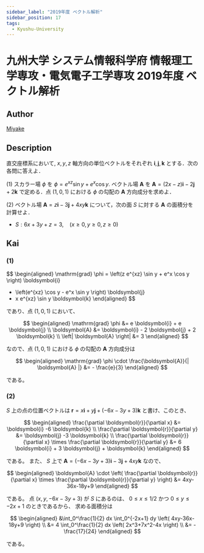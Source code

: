 ```yaml
---
sidebar_label: "2019年度 ベクトル解析"
sidebar_position: 17
tags:
  - Kyushu-University
---
```

# 九州大学 システム情報科学府 情報理工学専攻・電気電子工学専攻 2019年度 ベクトル解析

## **Author**
[Miyake](https://miyake.github.io/exams/index.html)

## **Description**
直交座標系において, $x, y, z$ 軸方向の単位ベクトルをそれぞれ $\boldsymbol{i}, \boldsymbol{j}, \boldsymbol{k}$ とする．次の各問に答えよ．

(1) スカラー場 $\phi$ を $\phi = e^{xz} \sin y + e^{x} \cos y$. ベクトル場 $\boldsymbol{A}$ を $\boldsymbol{A} = (2x - z) \boldsymbol{i} - 2 \boldsymbol{j} + 2\boldsymbol{k}$ で定める．点 $(1, 0, 1)$ における $\phi$ の勾配の $\boldsymbol{A}$ 方向成分を求めよ．

(2) ベクトル場 $\boldsymbol{A} = z\boldsymbol{i} -3\boldsymbol{j} +4xy\boldsymbol{k}$ について，次の面 $S$ に対する $\boldsymbol{A}$ の面積分を計算せよ．

- $S: 6x + 3y + z = 3, \ \ \ \ (x \ge 0, y \ge 0, z \ge 0)$

## **Kai**
### (1)

$$
  \begin{aligned}
  \mathrm{grad} \phi
  = \left(z e^{xz} \sin y + e^x \cos y \right) \boldsymbol{i}
  + \left(e^{xz} \cos y - e^x \sin y \right) \boldsymbol{j}
  + x e^{xz} \sin y \boldsymbol{k}
  \end{aligned}
$$

であり、点 $(1,0,1)$ において、

$$
  \begin{aligned}
  \mathrm{grad} \phi
  &= e \boldsymbol{i} + e \boldsymbol{j}
  \\
  \boldsymbol{A}
  &= \boldsymbol{i} - 2 \boldsymbol{j} + 2 \boldsymbol{k}
  \\
  \left| \boldsymbol{A} \right|
  &= 3
  \end{aligned}
$$

なので、点 $(1,0,1)$ における $\phi$ の勾配の $\boldsymbol{A}$ 方向成分は

$$
  \begin{aligned}
  \mathrm{grad} \phi \cdot \frac{\boldsymbol{A}}{| \boldsymbol{A} |}
  &= - \frac{e}{3}
  \end{aligned}
$$

である。

### (2)
$S$ 上の点の位置ベクトルは
$\boldsymbol{r} = x \boldsymbol{i} + y \boldsymbol{j} + (-6x-3y+3) \boldsymbol{k}$
と書け、このとき、

$$
  \begin{aligned}
  \frac{\partial \boldsymbol{r}}{\partial x}
  &= \boldsymbol{i} -6 \boldsymbol{k}
  \\
  \frac{\partial \boldsymbol{r}}{\partial y}
  &= \boldsymbol{j} -3 \boldsymbol{k}
  \\
  \frac{\partial \boldsymbol{r}}{\partial x} \times
  \frac{\partial \boldsymbol{r}}{\partial y}
  &= 6 \boldsymbol{i} + 3 \boldsymbol{j} + \boldsymbol{k}
  \end{aligned}
$$

である。
また、 $S$ 上で
$\boldsymbol{A} = (-6x-3y+3) \boldsymbol{i} - 3 \boldsymbol{j} + 4xy \boldsymbol{k}$
なので、

$$
  \begin{aligned}
  \boldsymbol{A} \cdot
  \left(
  \frac{\partial \boldsymbol{r}}{\partial x} \times
  \frac{\partial \boldsymbol{r}}{\partial y}
  \right)
  &= 4xy-36x-18y+9
  \end{aligned}
$$

である。
点 $(x, y, -6x-3y+3)$ が $S$ にあるのは、
$0 \leq x \leq 1/2$ かつ $0 \leq y \leq -2x+1$ のときであるから、
求める面積分は

$$
  \begin{aligned}
  &\int_0^\frac{1}{2} dx \int_0^{-2x+1} dy \left( 4xy-36x-18y+9 \right)
  \\
  &= 4 \int_0^\frac{1}{2} dx \left( 2x^3+7x^2-4x \right)
  \\
  &= - \frac{17}{24}
  \end{aligned}
$$

である。